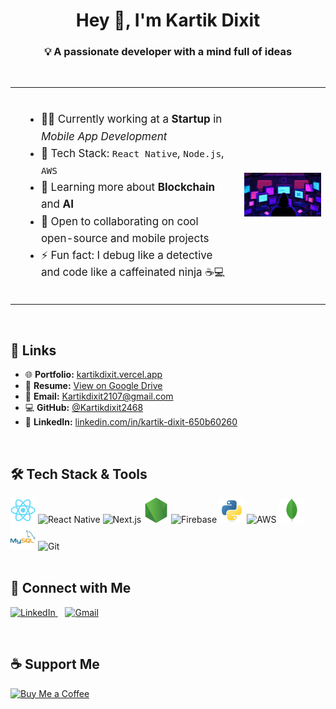 <h1 align="center">Hey 👋, I'm Kartik Dixit</h1>
<h3 align="center">💡 A passionate developer with a mind full of ideas</h3>

<br/>

<div align="center">
  <table style="border: none;">
    <tr>
      <td style="vertical-align: top; text-align: left; padding: 20px;">
        <div style="font-size: 17px; line-height: 1.6;">
          <ul>
            <li>👨‍💻 Currently working at a <b>Startup</b> in <i>Mobile App Development</i></li>
            <li>🔧 Tech Stack: <code>React Native</code>, <code>Node.js</code>, <code>AWS</code></li>
            <li>🌱 Learning more about <b>Blockchain</b> and <b>AI</b></li>
            <li>🤝 Open to collaborating on cool open-source and mobile projects</li>
            <li>⚡ Fun fact: I debug like a detective and code like a caffeinated ninja ☕💻</li>
          </ul>
        </div>
      </td>
      <td style="vertical-align: middle; text-align: center;">
        <img src="https://github.com/Kartikdixit2468/Kartikdixit2468/blob/main/programmer_1.gif?raw=true" alt="Kartik Coding" width="300">
      </td>
    </tr>
  </table>
</div>

<br/>








## 🔗 Links

- 🌐 **Portfolio:** [kartikdixit.vercel.app](https://kartikdixit.vercel.app/)
- 📄 **Resume:** [View on Google Drive](https://drive.google.com/file/d/19X42aVLFpZ8tCKukpA3h_m_r1V0CXauQ/view?usp=drive_link)
- 💬 **Email:** [Kartikdixit2107@gmail.com](mailto:Kartikdixit2107@gmail.com)
- 💻 **GitHub:** [@Kartikdixit2468](https://github.com/Kartikdixit2468)
- 🔗 **LinkedIn:** [linkedin.com/in/kartik-dixit-650b60260](https://linkedin.com/in/kartik-dixit-650b60260)

<br/>

## 🛠️ Tech Stack & Tools

<div align="left">
  <img src="https://raw.githubusercontent.com/devicons/devicon/master/icons/react/react-original.svg" width="40" title="React"/>
  <img src="https://reactnative.dev/img/header_logo.svg" width="40" title="React Native"/>
  <img src="https://cdn.jsdelivr.net/gh/devicons/devicon/icons/nextjs/nextjs-original.svg" width="40" title="Next.js"/>
  <img src="https://raw.githubusercontent.com/devicons/devicon/master/icons/nodejs/nodejs-original.svg" width="40" title="Node.js"/>
  <img src="https://www.vectorlogo.zone/logos/firebase/firebase-icon.svg" width="40" title="Firebase"/>
  <img src="https://raw.githubusercontent.com/devicons/devicon/master/icons/python/python-original.svg" width="40" title="Python"/>
  <img src="https://cdn.jsdelivr.net/gh/devicons/devicon/icons/amazonwebservices/amazonwebservices-original.svg" width="40" title="AWS"/>
  <img src="https://raw.githubusercontent.com/devicons/devicon/master/icons/mongodb/mongodb-original.svg" width="40" title="MongoDB"/>
  <img src="https://raw.githubusercontent.com/devicons/devicon/master/icons/mysql/mysql-original-wordmark.svg" width="40" title="MySQL"/>
  <img src="https://www.vectorlogo.zone/logos/git-scm/git-scm-icon.svg" width="40" title="Git"/>
</div>

<br/>

## 🤝 Connect with Me

<p>
  <a href="https://linkedin.com/in/kartik-dixit-650b60260" target="_blank">
    <img src="https://cdn.jsdelivr.net/gh/devicons/devicon/icons/linkedin/linkedin-original.svg" width="40" alt="LinkedIn"/>
  </a>
  &nbsp;&nbsp;
  <a href="mailto:Kartikdixit2107@gmail.com" target="_blank">
    <img src="https://upload.wikimedia.org/wikipedia/commons/4/4e/Gmail_Icon.png" width="40" alt="Gmail"/>
  </a>
</p>

<br/>

## ☕ Support Me

<a href="https://www.buymeacoffee.com/kartikdixit" target="_blank">
  <img src="https://cdn.buymeacoffee.com/buttons/v2/default-yellow.png" height="50" width="210" alt="Buy Me a Coffee" />
</a>


<!-- 
<p>&nbsp;
<img align="center" src="https://github-readme-stats.vercel.app/api?username=kartikdixit2468&show_icons=true&locale=en" alt="kartikdixit2468" /></p> 
-->
<!--
**Kartikdixit2468/Kartikdixit2468** is a ✨ _special_ ✨ repository because its `README.md` (this file) appears on your GitHub profile.

Here are some ideas to get you started:

- 🔭 I’m currently working on ...
- 🌱 I’m currently learning ...
- 👯 I’m looking to collaborate on ...
- 🤔 I’m looking for help with ...
- 💬 Ask me about ...
- 📫 How to reach me: ...
- 😄 Pronouns: ...
- ⚡ Fun fact: ...
-->
